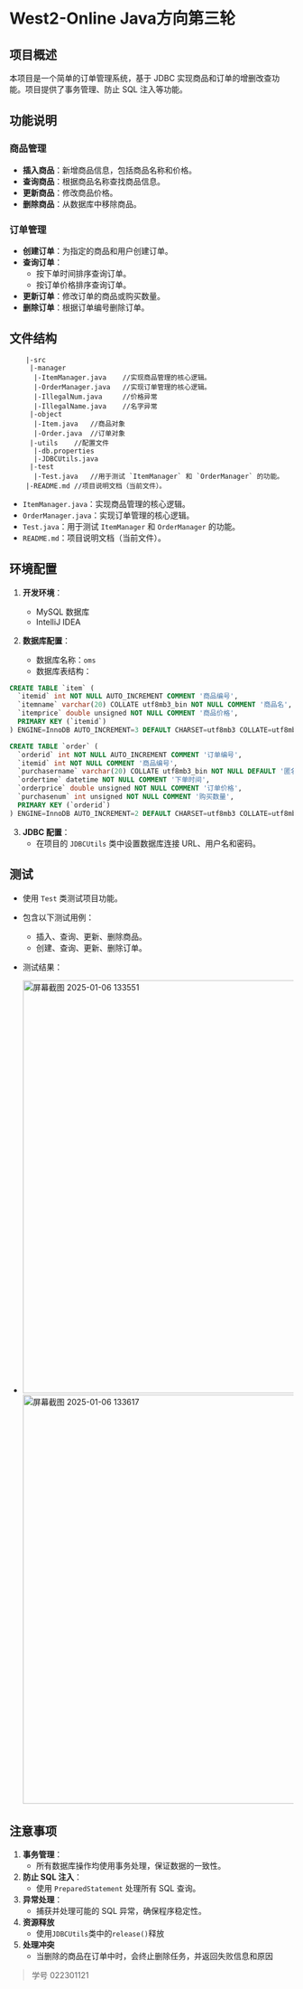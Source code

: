 # West2-Online Java方向第三轮

## 项目概述
本项目是一个简单的订单管理系统，基于 JDBC 实现商品和订单的增删改查功能。项目提供了事务管理、防止 SQL 注入等功能。

## 功能说明

### 商品管理
- **插入商品**：新增商品信息，包括商品名称和价格。
- **查询商品**：根据商品名称查找商品信息。
- **更新商品**：修改商品价格。
- **删除商品**：从数据库中移除商品。

### 订单管理
- **创建订单**：为指定的商品和用户创建订单。
- **查询订单**：
    - 按下单时间排序查询订单。
    - 按订单价格排序查询订单。
- **更新订单**：修改订单的商品或购买数量。
- **删除订单**：根据订单编号删除订单。

## 文件结构
```code
    |-src
     |-manager
      |-ItemManager.java    //实现商品管理的核心逻辑。
      |-OrderManager.java   //实现订单管理的核心逻辑。
      |-IllegalNum.java     //价格异常
      |-IllegalName.java    //名字异常
     |-object
      |-Item.java   //商品对象
      |-Order.java  //订单对象
     |-utils    //配置文件
      |-db.properties
      |-JDBCUtils.java
     |-test
      |-Test.java   //用于测试 `ItemManager` 和 `OrderManager` 的功能。
    |-README.md //项目说明文档（当前文件）。
```

- `ItemManager.java`：实现商品管理的核心逻辑。
- `OrderManager.java`：实现订单管理的核心逻辑。
- `Test.java`：用于测试 `ItemManager` 和 `OrderManager` 的功能。
- `README.md`：项目说明文档（当前文件）。

## 环境配置
1. **开发环境**：
    - MySQL 数据库
    - IntelliJ IDEA

2. **数据库配置**：
    - 数据库名称：`oms`
    - 数据库表结构：

```sql
CREATE TABLE `item` (
  `itemid` int NOT NULL AUTO_INCREMENT COMMENT '商品编号',
  `itemname` varchar(20) COLLATE utf8mb3_bin NOT NULL COMMENT '商品名',
  `itemprice` double unsigned NOT NULL COMMENT '商品价格',
  PRIMARY KEY (`itemid`)
) ENGINE=InnoDB AUTO_INCREMENT=3 DEFAULT CHARSET=utf8mb3 COLLATE=utf8mb3_bin

CREATE TABLE `order` (
  `orderid` int NOT NULL AUTO_INCREMENT COMMENT '订单编号',
  `itemid` int NOT NULL COMMENT '商品编号',
  `purchasername` varchar(20) COLLATE utf8mb3_bin NOT NULL DEFAULT '匿名' COMMENT '购买人姓名',
  `ordertime` datetime NOT NULL COMMENT '下单时间',
  `orderprice` double unsigned NOT NULL COMMENT '订单价格',
  `purchasenum` int unsigned NOT NULL COMMENT '购买数量',
  PRIMARY KEY (`orderid`)
) ENGINE=InnoDB AUTO_INCREMENT=2 DEFAULT CHARSET=utf8mb3 COLLATE=utf8mb3_bin
```

3. **JDBC 配置**：
    - 在项目的 `JDBCUtils` 类中设置数据库连接 URL、用户名和密码。

## 测试
- 使用 `Test` 类测试项目功能。
- 包含以下测试用例：
    - 插入、查询、更新、删除商品。
    - 创建、查询、更新、删除订单。
- 测试结果：
- 
  <img width="731" alt="屏幕截图 2025-01-06 133551" src="https://github.com/user-attachments/assets/24056cd2-f92b-447f-8e33-35bc42fb03b1" />

  <img width="724" alt="屏幕截图 2025-01-06 133617" src="https://github.com/user-attachments/assets/47b3569c-7503-45d2-8a1a-bbca62fb93dd" />



## 注意事项
1. **事务管理**：
    - 所有数据库操作均使用事务处理，保证数据的一致性。
2. **防止 SQL 注入**：
    - 使用 `PreparedStatement` 处理所有 SQL 查询。
3. **异常处理**：
    - 捕获并处理可能的 SQL 异常，确保程序稳定性。
4. **资源释放**
    - 使用`JDBCUtils`类中的`release()`释放
5. **处理冲突**
    - 当删除的商品在订单中时，会终止删除任务，并返回失败信息和原因
> 学号 022301121

